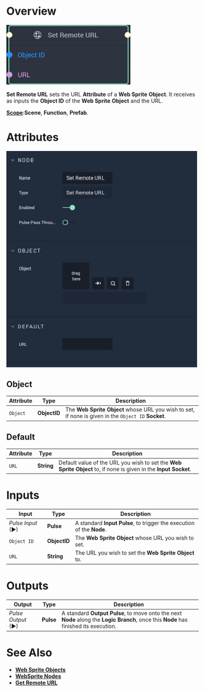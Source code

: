 # Overview

![The Set Remote URL Node.](../../../.gitbook/assets/setremoteurlnode20241.png)

**Set Remote URL** sets the URL **Attribute** of a **Web Sprite** **Object**. It receives as inputs the **Object ID** of the **Web Sprite** **Object** and the URL.

[**Scope**](../../overview.md#scopes):**Scene**, **Function**, **Prefab**.

# Attributes

![The Set Remote URL Node Attributes.](../../../.gitbook/assets/node-set-remote-url-attr.png)

## Object

|Attribute|Type|Description|
|---|---|---|
| `Object` | **ObjectID** | The **Web Sprite Object** whose URL you wish to set, if none is given in the `Object ID` **Socket**. |

## Default

|Attribute|Type|Description|
|---|---|---|
| `URL` | **String** | Default value of the URL you wish to set the **Web Sprite** **Object** to, if none is given in the **Input Socket**. |

# Inputs

|Input|Type|Description|
|---|---|---|
|*Pulse Input* (►)|**Pulse**|A standard **Input Pulse**, to trigger the execution of the **Node**.|
| `Object ID` | **ObjectID** | The **Web Sprite** **Object** whose URL you wish to set. |
| `URL` | **String** | The URL you wish to set the **Web Sprite** **Object** to. |

# Outputs

|Output|Type|Description|
|---|---|---|
|*Pulse Output* (►)|**Pulse**|A standard **Output Pulse**, to move onto the next **Node** along the **Logic Branch**, once this **Node** has finished its execution.|

# See Also

* [**Web Sprite Objects**](../../../objects-and-types/scene-objects/web-sprite.md)
* [**WebSprite Nodes**](README.md)
* [**Get Remote URL**](get-remote-url.md)



